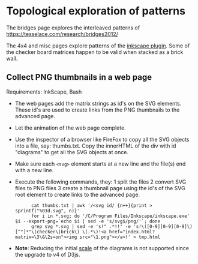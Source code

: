 # Topological exploration of patterns

The bridges page explores the interleaved patterns of https://tesselace.com/research/bridges2012/

The 4x4 and misc pages explore patterns of the [inkscape plugin]. Some of the checker board matrices happen to be valid when stacked as a brick wall.

## Collect PNG thumbnails in a web page

Requirements: InkScape, Bash

* The web pages add the matrix strings as id's on the SVG elements. These id's are used to create links from the PNG thumbnails to the advanced page.
* Let the animation of the web page complete.
* Use the inspector of a browser like FireFox to copy all the SVG objects into a file, say: thumbs.txt. Copy the innerHTML of the div with id "diagrams" to get all the SVG objects at once.
* Make sure each `<svg>` element starts at a new line and the file(s) end with a new line.
* Execute the following commands, they:
  1 split the files
  2 convert SVG files to PNG files
  3 create a thumbnail page using the id's of the SVG root element to create links to the advanced page.

            cat thumbs.txt | awk '/<svg id/ {n++}{print > sprintf("%03d.svg", n)}'
            for i in *.svg; do '/C/Program Files/Inkscape/inkscape.exe' $i --export-png=`echo $i | sed -e 's/svg$/png/'`; done
            grep svg *.svg | sed -e 's!" .*!!' -e 's!\([0-9][0-9][0-9]\)[^"]*"\(checker\|brick\) \(.*\)!<a href="index.html?matrix=\3\&\2s=on"><img src="\1.png"></a>!' > tmp.html

* **Note**: Reducing the initial [scale] of the diagrams is not supported since the upgrade to v4 of D3js.

[inkscape plugin]: https://github.com/d-bl/inkscape-bobbinlace/tree/master/input/lace_ground/checker
[Rearrange]: https://github.com/d-bl/inkscape-bobbinlace/issues/14
[scale]: https://github.com/d-bl/GroundForge/commit/be75dde4e74f6255677154b67696209236a43802#diff-d954fe9b7e3c4b571ef0e2859242bb80L124